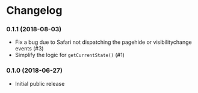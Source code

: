 # Changelog

### 0.1.1 (2018-08-03)

- Fix a bug due to Safari not dispatching the pagehide or visibilitychange events (#3)
- Simplify the logic for `getCurrentState()` (#1)

### 0.1.0 (2018-06-27)

- Initial public release
